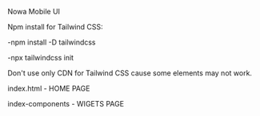 Nowa Mobile UI

Npm install for Tailwind CSS:

  -npm install -D tailwindcss
  
  -npx tailwindcss init
  
Don't use only CDN for Tailwind CSS cause some elements may not work.

index.html - HOME PAGE

index-components - WIGETS PAGE
